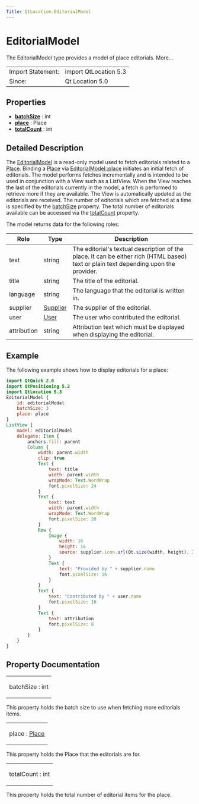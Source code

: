 ```yaml
---
Title: QtLocation.EditorialModel
---
```

        
EditorialModel
==============

<span class="subtitle"></span>
The EditorialModel type provides a model of place editorials. More...

|                   |                       |
|-------------------|-----------------------|
| Import Statement: | import QtLocation 5.3 |
| Since:            | Qt Location 5.0       |

<span id="properties"></span>
Properties
----------

-   ****[batchSize](#batchSize-prop)**** : int
-   ****[place](#place-prop)**** : Place
-   ****[totalCount](#totalCount-prop)**** : int

<span id="details"></span>
Detailed Description
--------------------

The [EditorialModel](index.html) is a read-only model used to fetch editorials related to a [Place](../QtLocation.location-cpp-qml.md#place). Binding a [Place](../QtLocation.location-cpp-qml.md#place) via [EditorialModel::place](#place-prop) initiates an initial fetch of editorials. The model performs fetches incrementally and is intended to be used in conjunction with a View such as a ListView. When the View reaches the last of the editorials currently in the model, a fetch is performed to retrieve more if they are available. The View is automatically updated as the editorials are received. The number of editorials which are fetched at a time is specified by the [batchSize](#batchSize-prop) property. The total number of editorials available can be accessed via the [totalCount](#totalCount-prop) property.

The model returns data for the following roles:

| Role        | Type                                          | Description                                                                                                                          |
|-------------|-----------------------------------------------|--------------------------------------------------------------------------------------------------------------------------------------|
| text        | string                                        | The editorial's textual description of the place. It can be either rich (HTML based) text or plain text depending upon the provider. |
| title       | string                                        | The title of the editorial.                                                                                                          |
| language    | string                                        | The language that the editorial is written in.                                                                                       |
| supplier    | [Supplier](../QtLocation.Supplier.md) | The supplier of the editorial.                                                                                                       |
| user        | [User](../QtLocation.User.md)         | The user who contributed the editorial.                                                                                              |
| attribution | string                                        | Attribution text which must be displayed when displaying the editorial.                                                              |

<span id="example"></span>
Example
-------

The following example shows how to display editorials for a place:

``` qml
import QtQuick 2.0
import QtPositioning 5.2
import QtLocation 5.3
EditorialModel {
    id: editorialModel
    batchSize: 3
    place: place
}
ListView {
    model: editorialModel
    delegate: Item {
        anchors.fill: parent
        Column {
            width: parent.width
            clip: true
            Text {
                text: title
                width: parent.width
                wrapMode: Text.WordWrap
                font.pixelSize: 24
            }
            Text {
                text: text
                width: parent.width
                wrapMode: Text.WordWrap
                font.pixelSize: 20
            }
            Row {
                Image {
                    width: 16
                    height: 16
                    source: supplier.icon.url(Qt.size(width, height), Icon.List)
                }
                Text {
                    text: "Provided by " + supplier.name
                    font.pixelSize: 16
                }
            }
            Text {
                text: "Contributed by " + user.name
                font.pixelSize: 16
            }
            Text {
                text: attribution
                font.pixelSize: 8
            }
        }
    }
}
```

Property Documentation
----------------------

<table>
<colgroup>
<col width="100%" />
</colgroup>
<tbody>
<tr class="odd">
<td><p><span id="batchSize-prop"></span><span class="name">batchSize</span> : <span class="type">int</span></p></td>
</tr>
</tbody>
</table>

This property holds the batch size to use when fetching more editorials items.

<table>
<colgroup>
<col width="100%" />
</colgroup>
<tbody>
<tr class="odd">
<td><p><span id="place-prop"></span><span class="name">place</span> : <span class="type"><a href="QtLocation.Place.md">Place</a></span></p></td>
</tr>
</tbody>
</table>

This property holds the Place that the editorials are for.

<table>
<colgroup>
<col width="100%" />
</colgroup>
<tbody>
<tr class="odd">
<td><p><span id="totalCount-prop"></span><span class="name">totalCount</span> : <span class="type">int</span></p></td>
</tr>
</tbody>
</table>

This property holds the total number of editorial items for the place.


